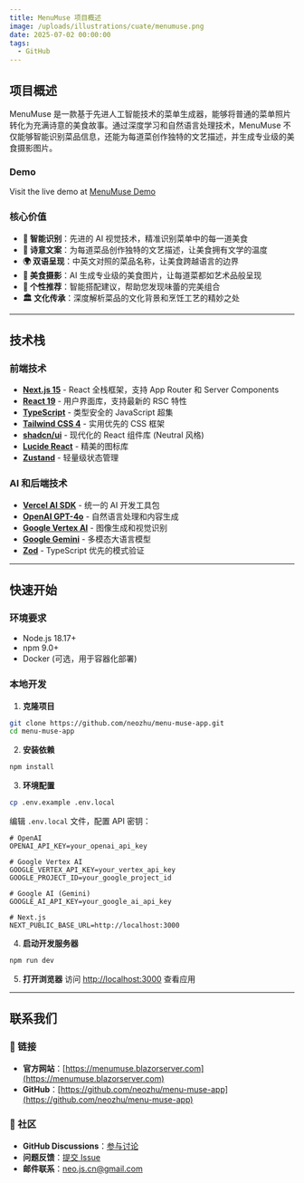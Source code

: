 ```yaml
---
title: MenuMuse 项目概述
image: /uploads/illustrations/cuate/menumuse.png
date: 2025-07-02 00:00:00
tags: 
  - GitHub
---
```


## 项目概述

MenuMuse 是一款基于先进人工智能技术的菜单生成器，能够将普通的菜单照片转化为充满诗意的美食故事。通过深度学习和自然语言处理技术，MenuMuse 不仅能够智能识别菜品信息，还能为每道菜创作独特的文艺描述，并生成专业级的美食摄影图片。


### Demo
Visit the live demo at [MenuMuse Demo](https://menumuse.blazorserver.com/)

### 核心价值
- **🧠 智能识别**：先进的 AI 视觉技术，精准识别菜单中的每一道美食
- **🎨 诗意文案**：为每道菜品创作独特的文艺描述，让美食拥有文学的温度
- **🌍 双语呈现**：中英文对照的菜品名称，让美食跨越语言的边界
- **📸 美食摄影**：AI 生成专业级的美食图片，让每道菜都如艺术品般呈现
- **💝 个性推荐**：智能搭配建议，帮助您发现味蕾的完美组合
- **🏛️ 文化传承**：深度解析菜品的文化背景和烹饪工艺的精妙之处

---

## 技术栈

### 前端技术
- **[Next.js 15](https://nextjs.org/)** - React 全栈框架，支持 App Router 和 Server Components
- **[React 19](https://reactjs.org/)** - 用户界面库，支持最新的 RSC 特性
- **[TypeScript](https://www.typescriptlang.org/)** - 类型安全的 JavaScript 超集
- **[Tailwind CSS 4](https://tailwindcss.com/)** - 实用优先的 CSS 框架
- **[shadcn/ui](https://ui.shadcn.com/)** - 现代化的 React 组件库 (Neutral 风格)
- **[Lucide React](https://lucide.dev/)** - 精美的图标库
- **[Zustand](https://github.com/pmndrs/zustand)** - 轻量级状态管理

### AI 和后端技术
- **[Vercel AI SDK](https://sdk.vercel.ai/)** - 统一的 AI 开发工具包
- **[OpenAI GPT-4o](https://openai.com/)** - 自然语言处理和内容生成
- **[Google Vertex AI](https://cloud.google.com/vertex-ai)** - 图像生成和视觉识别
- **[Google Gemini](https://deepmind.google/technologies/gemini/)** - 多模态大语言模型
- **[Zod](https://zod.dev/)** - TypeScript 优先的模式验证

---

## 快速开始

### 环境要求
- Node.js 18.17+ 
- npm 9.0+
- Docker (可选，用于容器化部署)

### 本地开发

1. **克隆项目**
```bash
git clone https://github.com/neozhu/menu-muse-app.git
cd menu-muse-app
```

2. **安装依赖**
```bash
npm install
```

3. **环境配置**
```bash
cp .env.example .env.local
```

编辑 `.env.local` 文件，配置 API 密钥：
```env
# OpenAI
OPENAI_API_KEY=your_openai_api_key

# Google Vertex AI
GOOGLE_VERTEX_API_KEY=your_vertex_api_key
GOOGLE_PROJECT_ID=your_google_project_id

# Google AI (Gemini)
GOOGLE_AI_API_KEY=your_google_ai_api_key

# Next.js
NEXT_PUBLIC_BASE_URL=http://localhost:3000
```

4. **启动开发服务器**
```bash
npm run dev
```

5. **打开浏览器**
访问 [http://localhost:3000](http://localhost:3000) 查看应用

---

## 联系我们

### 🔗 链接
- **官方网站**：[https://menumuse.blazorserver.com](https://menumuse.blazorserver.com)
- **GitHub**：[https://github.com/neozhu/menu-muse-app](https://github.com/neozhu/menu-muse-app)

### 💬 社区
- **GitHub Discussions**：[参与讨论](discussions/)
- **问题反馈**：[提交 Issue](issues/)
- **邮件联系**：neo.js.cn@gmail.com
